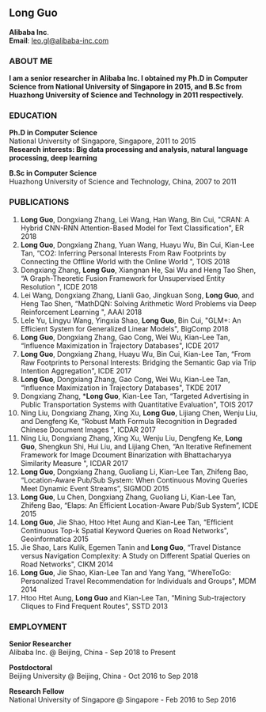## Long Guo
__Alibaba Inc__.   
__Email__: leo.gl@alibaba-inc.com

### ABOUT ME

__I am a senior researcher in Alibaba Inc. I obtained my Ph.D in Computer Science from National University of Singapore in 2015, and B.Sc from Huazhong University of Science and Technology in 2011 respectively.__

### EDUCATION

__Ph.D in Computer Science__   
National University of Singapore, Singapore, 2011 to 2015   
__Research interests: Big data processing and analysis, natural language processing, deep learning__

__B.Sc in Computer Science__   
Huazhong University of Science and Technology, China, 2007 to 2011

### PUBLICATIONS

1. __Long Guo__, Dongxiang Zhang, Lei Wang, Han Wang, Bin Cui, "CRAN: A Hybrid CNN-RNN Attention-Based Model for Text Classification", ER 2018 
2. __Long Guo__, Dongxiang Zhang, Yuan Wang, Huayu Wu, Bin Cui, Kian-Lee Tan, “CO2: Inferring Personal Interests From Raw Footprints by Connecting the Offline World with the Online World ", TOIS 2018  
3. Dongxiang Zhang, __Long Guo__, Xiangnan He, Sai Wu and Heng Tao Shen, “A Graph-Theoretic Fusion Framework for Unsupervised Entity Resolution ", ICDE 2018  
4. Lei Wang, Dongxiang Zhang, Lianli Gao, Jingkuan Song, __Long Guo__, and Heng Tao Shen, “MathDQN: Solving Arithmetic Word Problems via Deep Reinforcement Learning ", AAAI 2018  
5. Lele Yu, Lingyu Wang, Yingxia Shao, __Long Guo__, Bin Cui, "GLM+: An Efficient System for Generalized Linear Models", BigComp 2018 
6. __Long Guo__, Dongxiang Zhang, Gao Cong, Wei Wu, Kian-Lee Tan, “Influence Maximization in Trajectory Databases", ICDE 2017   
7. __Long Guo__, Dongxiang Zhang, Huayu Wu, Bin Cui, Kian-Lee Tan, “From Raw Footprints to Personal Interests: Bridging the Semantic Gap via Trip Intention Aggregation", ICDE 2017   
8. __Long Guo__, Dongxiang Zhang, Gao Cong, Wei Wu, Kian-Lee Tan, “Influence Maximization in Trajectory Databases", TKDE 2017   
9. Dongxiang Zhang, \*__Long Guo__, Kian-Lee Tan, “Targeted Advertising in Public Transportation Systems with Quantitative Evaluation", TOIS 2017   
10. Ning Liu, Dongxiang Zhang, Xing Xu, __Long Guo__, Lijiang Chen, Wenju Liu, and Dengfeng Ke, “Robust Math Formula Recognition in Degraded Chinese Document Images ", ICDAR 2017   
11. Ning Liu, Dongxiang Zhang, Xing Xu, Wenju Liu, Dengfeng Ke, __Long Guo__, Shengkun Shi, Hui Liu, and Lijiang Chen, “An Iterative Refinement Framework for Image Dcoument Binarization with Bhattacharyya Similarity Measure ", ICDAR 2017   
12. __Long Guo__, Dongxiang Zhang, Guoliang Li, Kian-Lee Tan, Zhifeng Bao, “Location-Aware Pub/Sub System: When Continuous Moving Queries Meet Dynamic Event Streams”, SIGMOD 2015   
13. __Long Guo__, Lu Chen, Dongxiang Zhang, Guoliang Li, Kian-Lee Tan, Zhifeng Bao, “Elaps: An Efficient Location-Aware Pub/Sub System”, ICDE 2015   
14. __Long Guo__, Jie Shao, Htoo Htet Aung and Kian-Lee Tan, “Efficient Continuous Top-k Spatial Keyword Queries on Road Networks", Geoinformatica 2015   
15. Jie Shao, Lars Kulik, Egemen Tanin and __Long Guo__, “Travel Distance versus Navigation Complexity: A Study on Different Spatial Queries on Road Networks", CIKM 2014   
16. __Long Guo__, Jie Shao, Kian-Lee Tan and Yang Yang, “WhereToGo: Personalized Travel Recommendation for Individuals and Groups", MDM 2014   
17. Htoo Htet Aung, __Long Guo__ and Kian-Lee Tan, “Mining Sub-trajectory Cliques to Find Frequent Routes", SSTD 2013 


### EMPLOYMENT

__Senior Researcher__   
Alibaba Inc. @ Beijing, China - Sep 2018 to Present

__Postdoctoral__  
Beijing University @ Beijing, China - Oct 2016 to Sep 2018

__Research Fellow__  
National University of Singapore @ Singapore - Feb 2016 to Sep 2016





